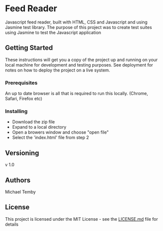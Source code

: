 # Feed Reader

Javascript feed reader, built with HTML, CSS and Javascript and using Jasmine test library. 
The purpose of this project was to create test suites using Jasmine to test the Javascript application

## Getting Started

These instructions will get you a copy of the project up and running on your local machine for development and testing purposes. See deployment for notes on how to deploy the project on a live system.

### Prerequisites

An up to date browser is all that is required to run this locally. (Chrome, Safari, Firefox etc)


### Installing

* Download the zip file
* Expand to a local directory
* Open a browers window and choose "open file"
* Select the 'index.html' file from step 2

## Versioning

v 1.0

## Authors

Michael Temby


## License

This project is licensed under the MIT License - see the [LICENSE.md](LICENSE.md) file for details
